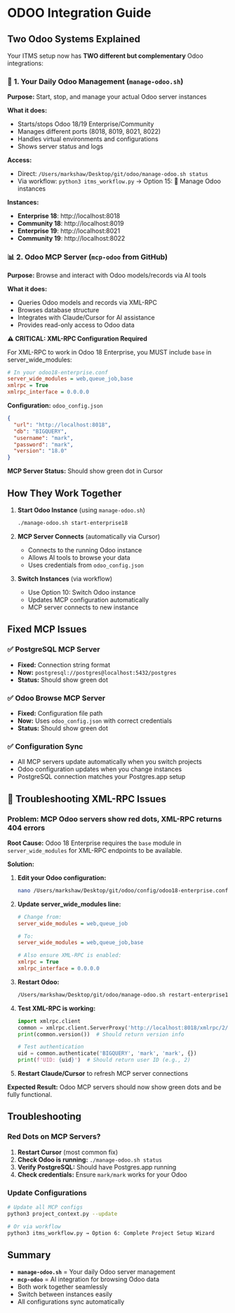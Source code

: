# ODOO Integration Guide

## Two Odoo Systems Explained

Your ITMS setup now has **TWO different but complementary** Odoo integrations:

### 🔧 **1. Your Daily Odoo Management (`manage-odoo.sh`)**

**Purpose:** Start, stop, and manage your actual Odoo server instances

**What it does:**
- Starts/stops Odoo 18/19 Enterprise/Community
- Manages different ports (8018, 8019, 8021, 8022)
- Handles virtual environments and configurations
- Shows server status and logs

**Access:**
- Direct: `/Users/markshaw/Desktop/git/odoo/manage-odoo.sh status`
- Via workflow: `python3 itms_workflow.py` → Option 15: 🔧 Manage Odoo instances

**Instances:**
- **Enterprise 18**: http://localhost:8018 
- **Community 18**: http://localhost:8019
- **Enterprise 19**: http://localhost:8021
- **Community 19**: http://localhost:8022

### 📊 **2. Odoo MCP Server (`mcp-odoo` from GitHub)**

**Purpose:** Browse and interact with Odoo models/records via AI tools

**What it does:**
- Queries Odoo models and records via XML-RPC
- Browses database structure
- Integrates with Claude/Cursor for AI assistance
- Provides read-only access to Odoo data

**⚠️ CRITICAL: XML-RPC Configuration Required**

For XML-RPC to work in Odoo 18 Enterprise, you MUST include `base` in server_wide_modules:

```ini
# In your odoo18-enterprise.conf
server_wide_modules = web,queue_job,base
xmlrpc = True
xmlrpc_interface = 0.0.0.0
```

**Configuration:** `odoo_config.json`
```json
{
  "url": "http://localhost:8018",
  "db": "BIGQUERY",
  "username": "mark",
  "password": "mark",
  "version": "18.0"
}
```

**MCP Server Status:** Should show green dot in Cursor

## How They Work Together

1. **Start Odoo Instance** (using `manage-odoo.sh`)
   ```bash
   ./manage-odoo.sh start-enterprise18
   ```

2. **MCP Server Connects** (automatically via Cursor)
   - Connects to the running Odoo instance
   - Allows AI tools to browse your data
   - Uses credentials from `odoo_config.json`

3. **Switch Instances** (via workflow)
   - Use Option 10: Switch Odoo instance
   - Updates MCP configuration automatically
   - MCP server connects to new instance

## Fixed MCP Issues

### ✅ **PostgreSQL MCP Server**
- **Fixed:** Connection string format
- **Now:** `postgresql://postgres@localhost:5432/postgres`
- **Status:** Should show green dot

### ✅ **Odoo Browse MCP Server** 
- **Fixed:** Configuration file path
- **Now:** Uses `odoo_config.json` with correct credentials
- **Status:** Should show green dot

### ✅ **Configuration Sync**
- All MCP servers update automatically when you switch projects
- Odoo configuration updates when you change instances
- PostgreSQL connection matches your Postgres.app setup

## 🚨 **Troubleshooting XML-RPC Issues**

### **Problem: MCP Odoo servers show red dots, XML-RPC returns 404 errors**

**Root Cause:** Odoo 18 Enterprise requires the `base` module in `server_wide_modules` for XML-RPC endpoints to be available.

**Solution:**

1. **Edit your Odoo configuration:**
   ```bash
   nano /Users/markshaw/Desktop/git/odoo/config/odoo18-enterprise.conf
   ```

2. **Update server_wide_modules line:**
   ```ini
   # Change from:
   server_wide_modules = web,queue_job

   # To:
   server_wide_modules = web,queue_job,base

   # Also ensure XML-RPC is enabled:
   xmlrpc = True
   xmlrpc_interface = 0.0.0.0
   ```

3. **Restart Odoo:**
   ```bash
   /Users/markshaw/Desktop/git/odoo/manage-odoo.sh restart-enterprise18
   ```

4. **Test XML-RPC is working:**
   ```python
   import xmlrpc.client
   common = xmlrpc.client.ServerProxy('http://localhost:8018/xmlrpc/2/common')
   print(common.version())  # Should return version info

   # Test authentication
   uid = common.authenticate('BIGQUERY', 'mark', 'mark', {})
   print(f'UID: {uid}')  # Should return user ID (e.g., 2)
   ```

5. **Restart Claude/Cursor** to refresh MCP server connections

**Expected Result:** Odoo MCP servers should now show green dots and be fully functional.

## Troubleshooting

### Red Dots on MCP Servers?

1. **Restart Cursor** (most common fix)
2. **Check Odoo is running:** `./manage-odoo.sh status`
3. **Verify PostgreSQL:** Should have Postgres.app running
4. **Check credentials:** Ensure `mark/mark` works for your Odoo

### Update Configurations

```bash
# Update all MCP configs
python3 project_context.py --update

# Or via workflow
python3 itms_workflow.py → Option 6: Complete Project Setup Wizard
```

## Summary

- **`manage-odoo.sh`** = Your daily Odoo server management
- **`mcp-odoo`** = AI integration for browsing Odoo data
- Both work together seamlessly
- Switch between instances easily
- All configurations sync automatically